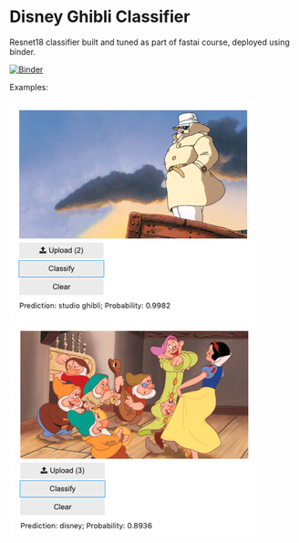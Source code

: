 # Disney Ghibli Classifier

Resnet18 classifier built and tuned as part of fastai course, deployed using binder.

[![Binder](https://mybinder.org/badge_logo.svg)](https://mybinder.org/v2/gh/ivanzvonkov/disney-ghibli-classifier/master?urlpath=voila%2Frender%2Findex.ipynb)

Examples:

![studio-ghibli](assets/porco-rosso-test.png) ![disney](assets/snow-white-test.png)
